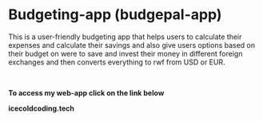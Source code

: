 <h1>Budgeting-app (budgepal-app)</h1>
<p>This is a user-friendly budgeting app that helps users to calculate their expenses and calculate their savings and also give users options based on their budget on were to save and invest their money in different foreign exchanges and then converts everything to rwf from USD or EUR.</p>

<br><b><p>To access my web-app click on the link below</b></br></p>
<p><b><a>icecoldcoding.tech</a></b></p>
